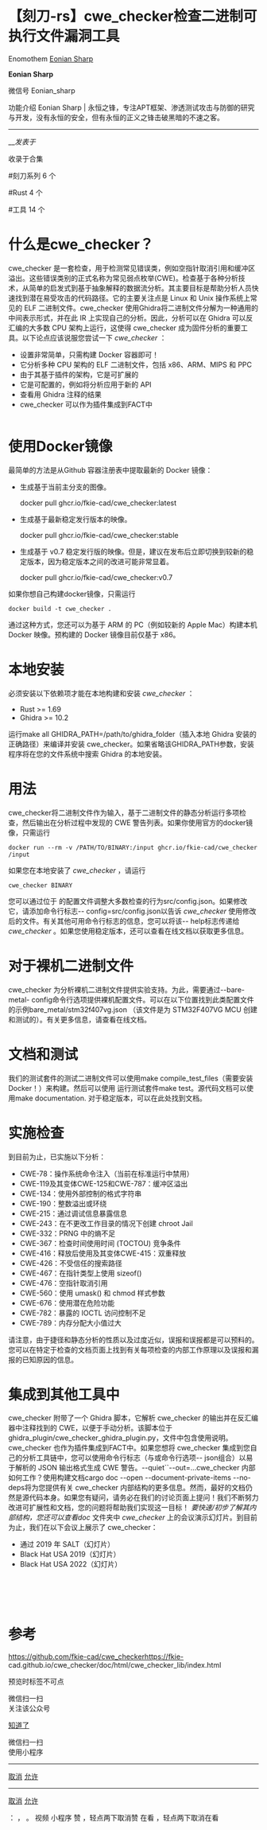 #  【刻刀-rs】cwe_checker检查二进制可执行文件漏洞工具

Enomothem  [ Eonian Sharp ](javascript:void\(0\);)

**Eonian Sharp** ![]()

微信号 Eonian_sharp

功能介绍 Eonian Sharp | 永恒之锋，专注APT框架、渗透测试攻击与防御的研究与开发，没有永恒的安全，但有永恒的正义之锋击破黑暗的不速之客。

____

___发表于_

收录于合集

#刻刀系列 6 个

#Rust 4 个

#工具 14 个

# 什么是cwe_checker？

cwe_checker
是一套检查，用于检测常见错误类，例如空指针取消引用和缓冲区溢出。这些错误类别的正式名称为常见弱点枚举(CWE)。检查基于各种分析技术，从简单的启发式到基于抽象解释的数据流分析。其主要目标是帮助分析人员快速找到潜在易受攻击的代码路径。它的主要关注点是
Linux 和 Unix 操作系统上常见的 ELF 二进制文件。cwe_checker 使用Ghidra将二进制文件分解为一种通用的中间表示形式，并在此
IR 上实现自己的分析。因此，分析可以在 Ghidra 可以反汇编的大多数 CPU 架构上运行，这使得 cwe_checker
成为固件分析的重要工具。以下论点应该说服您尝试一下 _cwe_checker_ ：

  * 设置非常简单，只需构建 Docker 容器即可！
  * 它分析多种 CPU 架构的 ELF 二进制文件，包括 x86、ARM、MIPS 和 PPC
  * 由于其基于插件的架构，它是可扩展的
  * 它是可配置的，例如将分析应用于新的 API
  * 查看用 Ghidra 注释的结果
  * cwe_checker 可以作为插件集成到FACT中

![]()

# 使用Docker镜像

最简单的方法是从Github 容器注册表中提取最新的 Docker 镜像：

  * 生成基于当前主分支的图像。

    
    
    docker pull ghcr.io/fkie-cad/cwe_checker:latest

  * 生成基于最新稳定发行版本的映像。

    
    
    docker pull ghcr.io/fkie-cad/cwe_checker:stable

  * 生成基于 v0.7 稳定发行版的映像。但是，建议在发布后立即切换到较新的稳定版本，因为稳定版本之间的改进可能非常显着。

    
    
    docker pull ghcr.io/fkie-cad/cwe_checker:v0.7

如果你想自己构建docker镜像，只需运行

    
    
    docker build -t cwe_checker .

通过这种方式，您还可以为基于 ARM 的 PC（例如较新的 Apple Mac）构建本机 Docker 映像。预构建的 Docker 镜像目前仅基于
x86。

# 本地安装

必须安装以下依赖项才能在本地构建和安装 _cwe_checker_ ：

  * Rust >= 1.69
  * Ghidra >= 10.2

运行make all GHIDRA_PATH=/path/to/ghidra_folder（插入本地 Ghidra 安装的正确路径）来编译并安装
cwe_checker。如果省略该GHIDRA_PATH参数，安装程序将在您的文件系统中搜索 Ghidra 的本地安装。

# 用法

cwe_checker将二进制文件作为输入，基于二进制文件的静态分析运行多项检查，然后输出在分析过程中发现的 CWE
警告列表。如果你使用官方的docker镜像，只需运行

    
    
    docker run --rm -v /PATH/TO/BINARY:/input ghcr.io/fkie-cad/cwe_checker /input

如果您在本地安装了 _cwe_checker_ ，请运行

    
    
    cwe_checker BINARY

您可以通过位于 的配置文件调整大多数检查的行为src/config.json。如果修改它，请添加命令行标志--
config=src/config.json以告诉 _cwe_checker_ 使用修改后的文件。有关其他可用命令行标志的信息，您可以将该--
help标志传递给 _cwe_checker_ 。如果您使用稳定版本，还可以查看在线文档以获取更多信息。

# 对于裸机二进制文件

cwe_checker 为分析裸机二进制文件提供实验支持。为此，需要通过--bare-metal-
config命令行选项提供裸机配置文件。可以在以下位置找到此类配置文件的示例bare_metal/stm32f407vg.json （该文件是为
STM32F407VG MCU 创建和测试的）。有关更多信息，请查看在线文档。

# 文档和测试

我们的测试套件的测试二进制文件可以使用make compile_test_files（需要安装 Docker！）来构建。然后可以使用 运行测试套件make
test。源代码文档可以使用make documentation. 对于稳定版本，可以在此处找到文档。

# 实施检查

到目前为止，已实施以下分析：

  * CWE-78：操作系统命令注入（当前在标准运行中禁用）
  * CWE-119及其变体CWE-125和CWE-787：缓冲区溢出
  * CWE-134：使用外部控制的格式字符串
  * CWE-190：整数溢出或环绕
  * CWE-215：通过调试信息暴露信息
  * CWE-243：在不更改工作目录的情况下创建 chroot Jail
  * CWE-332：PRNG 中的熵不足
  * CWE-367：检查时间使用时间 (TOCTOU) 竞争条件
  * CWE-416：释放后使用及其变体CWE-415：双重释放
  * CWE-426：不受信任的搜索路径
  * CWE-467：在指针类型上使用 sizeof()
  * CWE-476：空指针取消引用
  * CWE-560：使用 umask() 和 chmod 样式参数
  * CWE-676：使用潜在危险功能
  * CWE-782：暴露的 IOCTL 访问控制不足
  * CWE-789：内存分配大小值过大

请注意，由于捷径和静态分析的性质以及过度近似，误报和误报都是可以预料的。您可以在特定于检查的文档页面上找到有关每项检查的内部工作原理以及误报和漏报的已知原因的信息。

# 集成到其他工具中

cwe_checker 附带了一个 Ghidra 脚本，它解析 cwe_checker 的输出并在反汇编器中注释找到的
CWE，以便于手动分析。该脚本位于ghidra_plugin/cwe_checker_ghidra_plugin.py，文件中包含使用说明。![]()cwe_checker
也作为插件集成到FACT中。如果您想将 cwe_checker 集成到您自己的分析工具链中，您可以使用命令行标志（与或命令行选项--
json组合）以易于解析的 JSON 输出格式生成 CWE 警告。--quiet``--out=...cwe_checker
内部如何工作？使用构建文档cargo doc --open --document-private-items --no-deps将为您提供有关
cwe_checker
内部结构的更多信息。然而，最好的文档仍然是源代码本身。如果您有疑问，请务必在我们的讨论页面上提问！我们不断努力改进可扩展性和文档，您的问题将帮助我们实现这一目标！
_要快速/初步了解其内部结构，您还可以查看doc_ 文件夹中 _cwe_checker_ 上的会议演示幻灯片。到目前为止，我们在以下会议上展示了
cwe_checker：

  * 通过 2019 年 SALT（幻灯片）
  * Black Hat USA 2019（幻灯片）
  * Black Hat USA 2022（幻灯片）

![]()

![]()

![]()

![]()

![]()

# 参考

https://github.com/fkie-cad/cwe_ch‍e‍ckerhttps://fkie-
cad.github.io/cwe_checker/doc/html/cwe_checker_lib/index.html  
  

预览时标签不可点

微信扫一扫  
关注该公众号

[知道了](javascript:;)

微信扫一扫  
使用小程序

****

[取消](javascript:void\(0\);) [允许](javascript:void\(0\);)

****

[取消](javascript:void\(0\);) [允许](javascript:void\(0\);)

： ， 。   视频 小程序 赞 ，轻点两下取消赞 在看 ，轻点两下取消在看

